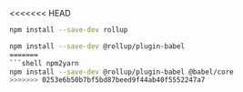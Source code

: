 <<<<<<< HEAD
```sh
npm install --save-dev rollup
```

```sh
npm install --save-dev @rollup/plugin-babel
=======
```shell npm2yarn
npm install --save-dev @rollup/plugin-babel @babel/core
>>>>>>> 0253e6b50b7bf5bd87beed9f44ab40f5552247a7
```
